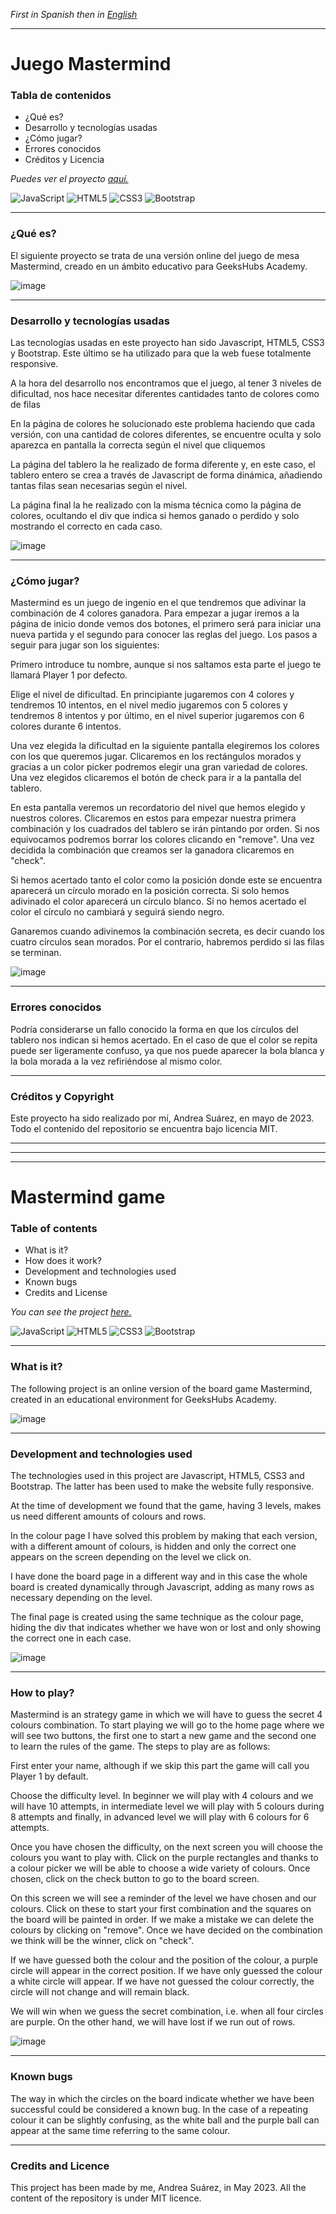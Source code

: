 
*First in Spanish then in* [*English*](https://https://github.com/ansualo/proyecto3-mastermind#mastermind-game)

---

# Juego Mastermind

### Tabla de contenidos 

- ¿Qué es?
- Desarrollo y tecnologías usadas
- ¿Cómo jugar?
- Errores conocidos 
- Créditos y Licencia

 
*Puedes ver el proyecto* [*aquí.*](https://ansualo.github.io/proyecto3-mastermind/)

![JavaScript](https://img.shields.io/badge/javascript-%23323330.svg?style=for-the-badge&logo=javascript&logoColor=%23F7DF1E) ![HTML5](https://img.shields.io/badge/html5-%23E34F26.svg?style=for-the-badge&logo=html5&logoColor=white) ![CSS3](https://img.shields.io/badge/css3-%231572B6.svg?style=for-the-badge&logo=css3&logoColor=white) ![Bootstrap](https://img.shields.io/badge/bootstrap-%23563D7C.svg?style=for-the-badge&logo=bootstrap&logoColor=white)  

---

### ¿Qué es? 

El siguiente proyecto se trata de una versión online del juego de mesa Mastermind, creado en un ámbito educativo para GeeksHubs Academy. 

![image](./img/readme1.png)

---
### Desarrollo y tecnologías usadas

Las tecnologías usadas en este proyecto han sido Javascript, HTML5, CSS3 y Bootstrap. Este último se ha utilizado para que la web fuese totalmente responsive.

A la hora del desarrollo nos encontramos que el juego, al tener 3 niveles de dificultad, nos hace necesitar diferentes cantidades tanto de colores como de filas

En la página de colores he solucionado este problema haciendo que cada versión, con una cantidad de colores diferentes, se encuentre oculta y solo aparezca en pantalla la correcta según el nivel que cliquemos

La página del tablero la he realizado de forma diferente y, en este caso, el tablero entero se crea a través de Javascript de forma dinámica, añadiendo tantas filas sean necesarias según el nivel.

La página final la he realizado con la misma técnica como la página de colores, ocultando el div que indica si hemos ganado o perdido y solo mostrando el correcto en cada caso.

![image](./img/readme3.png)


---
### ¿Cómo jugar?

Mastermind es un juego de ingenio en el que tendremos que adivinar la combinación de 4 colores ganadora. Para empezar a jugar iremos a la página de inicio donde vemos dos botones, el primero será para iniciar una nueva partida y el segundo para conocer las reglas del juego. Los pasos a seguir para jugar son los siguientes: 

Primero introduce tu nombre, aunque si nos saltamos esta parte el juego te llamará Player 1 por defecto.

Elige el nivel de dificultad. En principiante jugaremos con 4 colores y tendremos 10 intentos, en el nivel medio jugaremos con 5 colores y tendremos 8 intentos y por último, en el nivel superior jugaremos con 6 colores durante 6 intentos.

Una vez elegida la dificultad en la siguiente pantalla elegiremos los colores con los que queremos jugar. Clicaremos en los rectángulos morados y gracias a un color picker podremos elegir una gran variedad de colores. Una vez elegidos clicaremos el botón de check para ir a la pantalla del tablero.

En esta pantalla veremos un recordatorio del nivel que hemos elegido y nuestros colores. Clicaremos en estos para empezar nuestra primera combinación y los cuadrados del tablero se irán pintando por orden. Si nos equivocamos podremos borrar los colores clicando en "remove". Una vez decidida la combinación que creamos ser la ganadora clicaremos en "check".

Si hemos acertado tanto el color como la posición donde este se encuentra aparecerá un círculo morado en la posición correcta. Si solo hemos adivinado el color aparecerá un círculo blanco. Si no hemos acertado el color el círculo no cambiará y seguirá siendo negro.

Ganaremos cuando adivinemos la combinación secreta, es decir cuando los cuatro círculos sean morados. Por el contrario, habremos perdido si las filas se terminan.

![image](./img/readme2.png)


---
### Errores conocidos

Podría considerarse un fallo conocido la forma en que los círculos del tablero nos indican si hemos acertado. En el caso de que el color se repita puede ser ligeramente confuso, ya que nos puede aparecer la bola blanca y la bola morada a la vez refiriéndose al mismo color.

---
### Créditos y Copyright 

Este proyecto ha sido realizado por mí, Andrea Suárez, en mayo de 2023. Todo el contenido del repositorio se encuentra bajo licencia MIT.



---
---
---

# Mastermind game

### Table of contents 

- What is it?
- How does it work?
- Development and technologies used
- Known bugs 
- Credits and License

 
*You can see the project* [*here.*](https://ansualo.github.io/proyecto3-mastermind/)

![JavaScript](https://img.shields.io/badge/javascript-%23323330.svg?style=for-the-badge&logo=javascript&logoColor=%23F7DF1E) ![HTML5](https://img.shields.io/badge/html5-%23E34F26.svg?style=for-the-badge&logo=html5&logoColor=white) ![CSS3](https://img.shields.io/badge/css3-%231572B6.svg?style=for-the-badge&logo=css3&logoColor=white) ![Bootstrap](https://img.shields.io/badge/bootstrap-%23563D7C.svg?style=for-the-badge&logo=bootstrap&logoColor=white)  

---

### What is it? 

The following project is an online version of the board game Mastermind, created in an educational environment for GeeksHubs Academy.

![image](./img/readme1.png)

---
### Development and technologies used

The technologies used in this project are Javascript, HTML5, CSS3 and Bootstrap. The latter has been used to make the website fully responsive.

At the time of development we found that the game, having 3 levels, makes us need different amounts of colours and rows.

In the colour page I have solved this problem by making that each version, with a different amount of colours, is hidden and only the correct one appears on the screen depending on the level we click on.

I have done the board page in a different way and in this case the whole board is created dynamically through Javascript, adding as many rows as necessary depending on the level.

The final page is created using the same technique as the colour page, hiding the div that indicates whether we have won or lost and only showing the correct one in each case.

![image](./img/readme3.png)

---
### How to play?

Mastermind is an strategy game in which we will have to guess the secret 4 colours combination. To start playing we will go to the home page where we will see two buttons, the first one to start a new game and the second one to learn the rules of the game. The steps to play are as follows: 

First enter your name, although if we skip this part the game will call you Player 1 by default.

Choose the difficulty level. In beginner we will play with 4 colours and we will have 10 attempts, in intermediate level we will play with 5 colours during 8 attempts and finally, in advanced level we will play with 6 colours for 6 attempts.

Once you have chosen the difficulty, on the next screen you will choose the colours you want to play with. Click on the purple rectangles and thanks to a colour picker we will be able to choose a wide variety of colours. Once chosen, click on the check button to go to the board screen.

On this screen we will see a reminder of the level we have chosen and our colours. Click on these to start your first combination and the squares on the board will be painted in order. If we make a mistake we can delete the colours by clicking on "remove". Once we have decided on the combination we think will be the winner, click on "check".

If we have guessed both the colour and the position of the colour, a purple circle will appear in the correct position. If we have only guessed the colour a white circle will appear. If we have not guessed the colour correctly, the circle will not change and will remain black.

We will win when we guess the secret combination, i.e. when all four circles are purple. On the other hand, we will have lost if we run out of rows.

![image](./img/readme2.png)

---
### Known bugs

The way in which the circles on the board indicate whether we have been successful could be considered a known bug. In the case of a repeating colour it can be slightly confusing, as the white ball and the purple ball can appear at the same time referring to the same colour.

---
### Credits and Licence

This project has been made by me, Andrea Suárez, in May 2023. All the content of the repository is under MIT licence.
